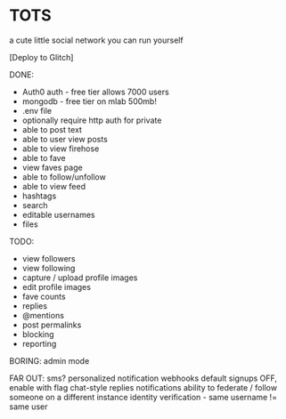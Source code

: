 # TOTS
a cute little social network you can run yourself

[Deploy to Glitch]


DONE:

* Auth0 auth - free tier allows 7000 users
* mongodb - free tier on mlab 500mb!
* .env file
* optionally require http auth for private
* able to post text
* able to user view posts
* able to view firehose
* able to fave
* view faves page
* able to follow/unfollow
* able to view feed
* hashtags
* search
* editable usernames
* files

TODO:

* view followers
* view following
* capture / upload profile images
* edit profile images
* fave counts
* replies
* @mentions
* post permalinks
* blocking
* reporting

BORING:
admin mode

FAR OUT:
sms?
personalized notification webhooks
default signups OFF, enable with flag
chat-style replies
notifications
ability to federate / follow someone on a different instance
identity verification - same username != same user
